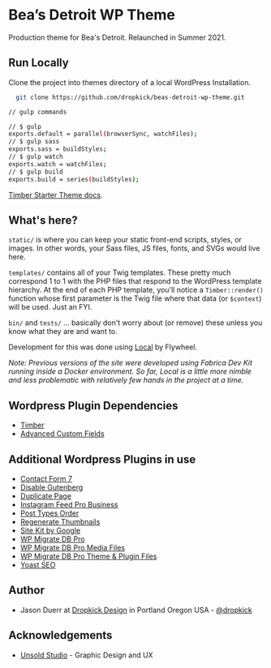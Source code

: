 
# Bea’s Detroit WP Theme   

Production theme for Bea's Detroit. Relaunched in Summer 2021.


## Run Locally

Clone the project into themes directory of a local WordPress Installation. 

```bash
  git clone https://github.com/dropkick/beas-detroit-wp-theme.git
```

```bash
// gulp commands 

// $ gulp
exports.default = parallel(browserSync, watchFiles); 
// $ gulp sass
exports.sass = buildStyles; 
// $ gulp watch
exports.watch = watchFiles; 
// $ gulp build
exports.build = series(buildStyles); 

```

[Timber Starter Theme docs](https://timber.github.io/docs/).

## What's here?

`static/` is where you can keep your static front-end scripts, styles, or images. In other words, your Sass files, JS files, fonts, and SVGs would live here.

`templates/` contains all of your Twig templates. These pretty much correspond 1 to 1 with the PHP files that respond to the WordPress template hierarchy. At the end of each PHP template, you'll notice a `Timber::render()` function whose first parameter is the Twig file where that data (or `$context`) will be used. Just an FYI.

`bin/` and `tests/` ... basically don't worry about (or remove) these unless you know what they are and want to.


Development for this was done using [Local](https://getflywheel.com/design-and-wordpress-resources/toolbox/local-by-flywheel/) by Flywheel.

*Note: Previous versions of the site were developed using Fabrica Dev Kit running inside a Docker environment. So far, Local is a little more nimble and less problematic with relatively few hands in the project at a time.*
## Wordpress Plugin Dependencies

- [Timber](https://upstatement.com/timber)
- [Advanced Custom Fields](https://www.advancedcustomfields.com/)


## Additional Wordpress Plugins in use

- [Contact Form 7](https://contactform7.com/)
- [Disable Gutenberg](https://perishablepress.com/disable-gutenberg/)
- [Duplicate Page](https://wordpress.org/plugins/duplicate-page/)
- [Instagram Feed Pro Business](https://smashballoon.com/instagram-feed)
- [Post Types Order](http://www.nsp-code.com/)
- [Regenerate Thumbnails](https://alex.blog/wordpress-plugins/regenerate-thumbnails/)
- [Site Kit by Google](https://sitekit.withgoogle.com/) 
- [WP Migrate DB Pro](https://deliciousbrains.com/wp-migrate-db-pro/)
- [WP Migrate DB Pro Media Files](https://deliciousbrains.com/wp-migrate-db-pro/)
- [WP Migrate DB Pro Theme & Plugin Files](https://deliciousbrains.com/wp-migrate-db-pro/)
- [Yoast SEO](https://wordpress.org/plugins/wordpress-seo/)

## Author

- Jason Duerr at [Dropkick Design](https://dropkick.design) in Portland Oregon USA - [@dropkick](https://www.github.com/dropkick) 


  
## Acknowledgements

 - [Unsold Studio](https://www.unsoldstudio.com/) - Graphic Design and UX

  